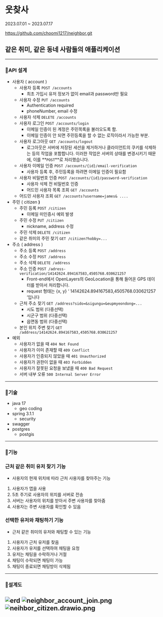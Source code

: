 # 웃찾사

2023.07.01 ~ 2023.07.17

https://github.com/choomi1217/neighbor.git

## **같은 취미, 같은 동네 사람들의 애플리케이션**

---

### 🔧API 설계

- 사용자 ( account )
    - 사용자 등록 `POST /accounts`
        - 최초 가입시 유저 정보가 없이 email과 password만 필요
    - 사용자 수정 `PUT /accounts`
        - Authentication required
        - phoneNumber, email 수정
    - 사용자 삭제 `DELETE /accounts`
    - 사용자 로그인 `POST /accounts/login`
        - 이메일 인증이 된 계정은 주민목록을 불러오도록 함.
        - 이메일 인증이 안 되면 주민등록을 할 수 없는 로직이라서 가능한 부분.
    - 사용자 로그아웃 `GET /accounts/logout`
        - 로그아웃은 서버에 저장된 세션을 제거하거나 클라이언트의 쿠키를 삭제하는 등의 작업을 포함합니다. 이러한 작업은 서버의 상태를 변경시키기 때문에, 이를 **`POST`**로 처리했습니다.
    - 사용자 이메일 인증 `POST /accounts/{id}/email-verification`
        - 사용자 등록 후, 주민등록을 하려면 이메일 인증이 필요함
    - 사용자 비밀번호 인증 `POST /accounts/{id}/password-verification`
        - 사용자 삭제 전 비밀번호 인증
        - 어드민 사용자 목록 조회 `GET /accounts`
    - 어드민 사용자 조회 `GET /accounts?username=james& ....`
- 주민 ( citizen **)**
    - 주민 등록 `POST /citizen`
        - 이메일 미인증시 예외 발생
    - 주민 수정 `PUT /citizen`
        - nickname, address 수정
    - 주민 삭제 `DELETE /citizen`
    - 같은 취미의 주민 찾기 `GET /citizen?hobby=...`
- 주소 ( address )
    - 주소 등록 `POST /address`
    - 주소 수정 `POST /address`
    - 주소 삭제 `DELETE /address`
    - 주소 인증 `POST /adress-verification/14142624.894167583,4505768.030621257`
        - Front-end에서 OpenLayers의 GeoLocation을 통해 들어온 GPS 데이터를 받아서 처리합니다.
        - request 형태는 {x, y} ‘ 14142624.894167583,4505768.030621257 ’입니다
    - 근처 주소 찾기 `GET /address?sido=&sigungu=&eupmyeondong=...`
        - 시도 범위 (다중선택)
        - 시군구 범위 (다중선택)
        - 읍면동 범위 (다중선택)
    - 본인 위치 주변 찾기 `GET /address/14142624.894167583,4505768.030621257`
- 예외
    - 사용자가 없을 때 `404 Not Found`
    - 사용자가 이미 존재할 때 `409 Conflict`
    - 사용자가 인증되지 않았을 때 `401 Unauthorized`
    - 사용자가 권한이 없을 때 `403 Forbidden`
    - 사용자가 잘못된 요청을 보냈을 때 `400 Bad Request`
    - 서버 내부 오류 `500 Internal Server Error`

---

### 🔧기술 

- java 17
  - geo coding
- spring 3.1.1
    - security
- swagger
- postgres
    - postgis

---

### 🔧기능

### 근처 같은 취미 유저 찾기 기능
- 사용자의 현재 위치에 따라 근처 사용자를 찾아주는 기능
1. 사용자가 앱을 사용
2. 5초 주기로 사용자의 위치를 서버로 전송
3. 서버는 사용자의 위치를 받아서 주변 사용자를 찾아줌
4. 사용자는 주변 사용자를 확인할 수 있음

### 선택한 유저와 채팅하기 기능
- 근처 같은 취미의 유저와 채팅할 수 있는 기능
1. 사용자가 근처 유저를 찾음
2. 사용자가 유저를 선택하여 채팅을 요청
3. 유저는 채팅을 수락하거나 거절
4. 채팅이 수락되면 채팅이 가능
5. 채팅이 종료되면 채팅방이 삭제됨

---

### 🔧설계도
![erd](./erd.drawio.png)
![neighbor_account_join.png](neighbor_account_join.png)
![neihbor_citizen.drawio.png](neihbor_citizen.drawio.png)
---




